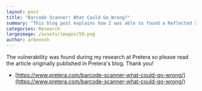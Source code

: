 ```yaml
---
layout: post
title: "Barcode Scanner! What Could Go Wrong?"
summary: "This blog post explains how I was able to found a Reflected XSS issue in a financial mobile application by abusing the Barcode Scanner feature."
categories: Research
largeimage: /assets/images/59.png
author: arbennsh
---
```


The vulnerability was found during my research at Pretera so please read the article originally published in Pretera's blog. Thank you!
&nbsp;
- [https://www.pretera.com/barcode-scanner-what-could-go-wrong/](https://www.pretera.com/barcode-scanner-what-could-go-wrong/)
&nbsp;

